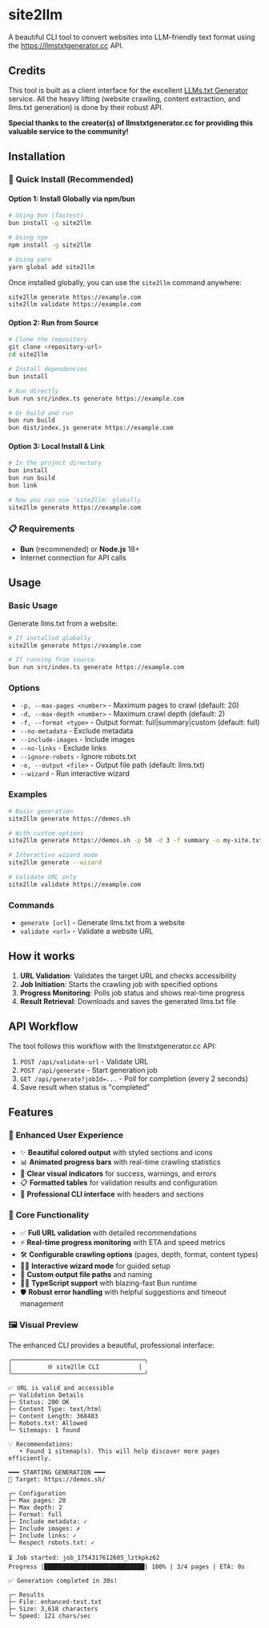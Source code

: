 # site2llm

A beautiful CLI tool to convert websites into LLM-friendly text format using the https://llmstxtgenerator.cc API.

## Credits

This tool is built as a client interface for the excellent [LLMs.txt Generator](https://llmstxtgenerator.cc) service. All the heavy lifting (website crawling, content extraction, and llms.txt generation) is done by their robust API.

**Special thanks to the creator(s) of llmstxtgenerator.cc for providing this valuable service to the community!**

## Installation

### 🚀 **Quick Install (Recommended)**

#### Option 1: Install Globally via npm/bun
```bash
# Using bun (fastest)
bun install -g site2llm

# Using npm
npm install -g site2llm

# Using yarn
yarn global add site2llm
```

Once installed globally, you can use the `site2llm` command anywhere:
```bash
site2llm generate https://example.com
site2llm validate https://example.com
```

#### Option 2: Run from Source
```bash
# Clone the repository
git clone <repository-url>
cd site2llm

# Install dependencies
bun install

# Run directly
bun run src/index.ts generate https://example.com

# Or build and run
bun run build
bun dist/index.js generate https://example.com
```

#### Option 3: Local Install & Link
```bash
# In the project directory
bun install
bun run build
bun link

# Now you can use 'site2llm' globally
site2llm generate https://example.com
```

### 📋 **Requirements**
- **Bun** (recommended) or **Node.js** 18+
- Internet connection for API calls

## Usage

### Basic Usage

Generate llms.txt from a website:

```bash
# If installed globally
site2llm generate https://example.com

# If running from source
bun run src/index.ts generate https://example.com
```

### Options

- `-p, --max-pages <number>` - Maximum pages to crawl (default: 20)
- `-d, --max-depth <number>` - Maximum crawl depth (default: 2)  
- `-f, --format <type>` - Output format: full|summary|custom (default: full)
- `--no-metadata` - Exclude metadata
- `--include-images` - Include images
- `--no-links` - Exclude links
- `--ignore-robots` - Ignore robots.txt
- `-o, --output <file>` - Output file path (default: llms.txt)
- `--wizard` - Run interactive wizard

### Examples

```bash
# Basic generation
site2llm generate https://demos.sh

# With custom options
site2llm generate https://demos.sh -p 50 -d 3 -f summary -o my-site.txt

# Interactive wizard mode
site2llm generate --wizard

# Validate URL only
site2llm validate https://example.com
```

### Commands

- `generate [url]` - Generate llms.txt from a website
- `validate <url>` - Validate a website URL

## How it works

1. **URL Validation**: Validates the target URL and checks accessibility
2. **Job Initiation**: Starts the crawling job with specified options
3. **Progress Monitoring**: Polls job status and shows real-time progress
4. **Result Retrieval**: Downloads and saves the generated llms.txt file

## API Workflow

The tool follows this workflow with the llmstxtgenerator.cc API:

1. `POST /api/validate-url` - Validate URL
2. `POST /api/generate` - Start generation job
3. `GET /api/generate?jobId=...` - Poll for completion (every 2 seconds)
4. Save result when status is "completed"

## Features

### 🎨 **Enhanced User Experience**
- ✨ **Beautiful colored output** with styled sections and icons
- 📊 **Animated progress bars** with real-time crawling statistics
- 🎯 **Clear visual indicators** for success, warnings, and errors
- 📋 **Formatted tables** for validation results and configuration
- 🚀 **Professional CLI interface** with headers and sections

### 🔧 **Core Functionality**
- ✅ **Full URL validation** with detailed recommendations
- ⚡ **Real-time progress monitoring** with ETA and speed metrics
- 🛠️ **Configurable crawling options** (pages, depth, format, content types)
- 🧙‍♂️ **Interactive wizard mode** for guided setup
- 📁 **Custom output file paths** and naming
- 🏃‍♂️ **TypeScript support** with blazing-fast Bun runtime
- 🛡️ **Robust error handling** with helpful suggestions and timeout management

### 🖼️ **Visual Preview**

The enhanced CLI provides a beautiful, professional interface:

```
╭─────────────────────────────────────╮
│          🌐 site2llm CLI           │
╰─────────────────────────────────────╯

✅ URL is valid and accessible
┌─ Validation Details
├─ Status: 200 OK
├─ Content Type: text/html
├─ Content Length: 368483
├─ Robots.txt: Allowed
└─ Sitemaps: 1 found

💡 Recommendations:
   • Found 1 sitemap(s). This will help discover more pages efficiently.

━━━ STARTING GENERATION ━━━
🚀 Target: https://demos.sh/

┌─ Configuration
├─ Max pages: 20
├─ Max depth: 2
├─ Format: full
├─ Include metadata: ✓
├─ Include images: ✗
├─ Include links: ✓
└─ Respect robots.txt: ✓

⏳ Job started: job_1754317612605_lztkpkz62
Progress |████████████████████████████| 100% | 3/4 pages | ETA: 0s

✅ Generation completed in 30s!

┌─ Results
├─ File: enhanced-test.txt
├─ Size: 3,618 characters
└─ Speed: 121 chars/sec
```